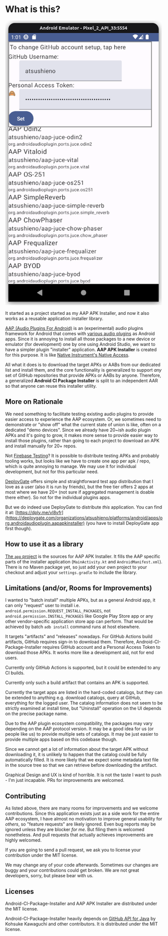 # What is this?

![AAP APK Installer sshot](./docs/images/aap-ci-package-installer.png)

It started as a project started as my AAP APK Installer, and now it also works as a reusable application installer library.

[AAP (Audio Plugins For Android)](https://github.com/atsushieno/aap-core) is an (experimental) audio plugins framework for Android that comes with [various audio plugins](https://github.com/atsushieno/aap-core/wiki/List-of-AAP-plugins-and-hosts) as Android apps. Since it is annoying to install all those packages to a new device or emulator (for development) one by one using Android Studio, we want to have a simpler plugin "installer" application. **AAP APK Installer** is created for this purpose. It is like [Native Instrument's Native Access](https://www.native-instruments.com/en/specials/native-access-2/).

All what it does is to download the target APKs or AABs from our dedicated list and install them, and the core functionality is generalized to support *any* set of GitHub repositories that provide APKs or AABs by anyone. Therefore, a generalized **Android CI Package Installer** is split to an independent AAR so that anyone can reuse this installer utility.

## More on Rationale

We need something to facilitate testing existing audio plugins to provide easier access to experience the AAP ecosystem. Or, we sometimes need to demonstrate or "show off" what the current state of union is like, often on a dedicated "demo devices". Since we already have 20~ish audio plugin APKs and it's going to grow, it makes more sense to provide easier way to install those plugins, rather than going to each project to download an APK and install manually for 20+ repos.

Not [Firebase Testing](https://firebase.google.com/docs/app-distribution/android/distribute-gradle)? It is possible to distribute testing APKs and probably tooling works, but looks like we have to create one app per apk / repo, which is quite annoying to manage. We may use it for individual development, but not for this particular need.

[DeployGate](https://deploygate.com/?locale=en) offers simple and straightforward test app distribution that I love as a user (also it is run by friends), but the free tier offers 2 apps at most where we have 20+ (not sure if aggregated management is doable there either). So not for the individual plugins apps.

But we do indeed use DeployGate to distribute *this* application. You can find it at: [https://dply.me/vl8vfr](https://deploygate.com/organizations/atsushieno/platforms/android/apps/org.androidaudioplugin.aapapkinstaller) (you have to install DeployGate app first though).

## How to use it as a library

[The `app` project](https://github.com/atsushieno/android-ci-package-installer/blob/main/app/) is the sources for AAP APK Installer. It fills the AAP specific parts of the installer application (`MainActivity.kt` and `AndroidManifest.xml`). There is no Maven package yet, so just add your own project to your checkout and adjust your `settings.gradle` to include the library.

## Limitations (and/or, Rooms for Improvements)

I wanted to "batch install" multiple APKs, but as a general Android app, it can only "request" user to install i.e. `android.permission.REQUEST_INSTALL_PACKAGES`, not `android.permission.INSTALL_PACKAGES` like Google Play Store app or any other vendor-specific application store app can perform. That would be achieved by batch `adb install` command runs at host elsewhere.

It targets "artifacts" and "releases" nowadays. For GitHub Actions build artifacts, GitHub requires sign-in to download them. Therefore, Android-CI-Package-Installer requires GitHub account and a Personal Access Token to download those APKs. It works more like a development aid, not for end users.

Currently only GitHub Actions is supported, but it could be extended to any CI builds.

Currently only such a build artifact that contains an APK is supported.

Currently the target apps are listed in the hard-coded catalogs, but they can be extended to anything e.g. download catalogs, query at GitHub, everything for the logged user. The catalog information does not seem to be strictly examined at install time, but "Uninstall" operation on the UI depends on the precise package name.

Due to the AAP plugin ecosystem compatibility, the packages may vary depending on the AAP protocol version. It may be a good idea for us (or people like us) to provide multiple sets of catalogs. It may be just easier to provide multiple apps based on this codebase though.

Since we cannot get a lot of information about the target APK without downloading it, it is unlikely to happen that the catalog could be fully automatically filled. It is more likely that we expect some metadata text file in the source tree so that we can retrieve before downloading the artifact.

Graphical Design and UX is kind of horrible. It is not the taste I want to push - I'm just incapable. PRs for improvements are welcomed.

## Contributing

As listed above, there are many rooms for improvements and we welcome contributions. Since this application exists just as a side work for the entire AAP ecosystem, I have almost no motivation to improve general usability for *others*, so "feature requests" are likely ignored. Even bug reports may be ignored unless they are blocker *for me*. But filing them is welcomed nonetheless. And pull requests that actually achieves improvements are highly welcomed.

If you are going to send a pull request, we ask you to license your contribution under the MIT license.

We may change any of your code afterwards. Sometimes our changes are buggy and your contributions could get broken. We are not great developers, sorry, but please bear with us.

## Licenses

Android-CI-Package-Installer and AAP APK Installer are distributed under the MIT license.

Android-CI-Package-Installer heavily depends on [GitHub API for Java](https://github-api.kohsuke.org/) by Kohsuke Kawaguchi and other contributors. It is distributed under the MIT license.

